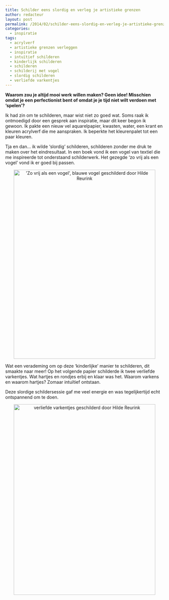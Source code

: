 ```yaml
---
title: Schilder eens slordig en verleg je artistieke grenzen
author: redacteur
layout: post
permalink: /2014/02/schilder-eens-slordig-en-verleg-je-artistieke-grenzen/
categories:
  - inspiratie
tags:
  - acrylverf
  - artistieke grenzen verleggen
  - inspiratie
  - intuïtief schilderen
  - kinderlijk schilderen
  - schilderen
  - schilderij met vogel
  - slordig schilderen
  - verliefde varkentjes
---
```

<p style="text-align: left;">
  <strong>Waarom zou je altijd mooi werk willen maken? Geen idee! Misschien omdat je een perfectionist bent of omdat je je tijd niet wilt verdoen met &#8216;spelen&#8217;?</strong>
</p>

<p style="text-align: left;">
  Ik had zin om te schilderen, maar wist niet zo goed wat. Soms raak ik ontmoedigd door een gesprek aan inspiratie, maar dit keer begon ik gewoon. Ik pakte een nieuw vel aquarelpapier, kwasten, water, een krant en kleuren acrylverf die me aanspraken. Ik beperkte het kleurenpalet tot een paar kleuren.
</p>

<p style="text-align: left;">
  Tja en dan&#8230; ik wilde &#8216;slordig&#8217; schilderen, schilderen zonder me druk te maken over het eindresultaat. In een boek vond ik een vogel van textiel die me inspireerde tot onderstaand schilderwerk. Het gezegde &#8216;zo vrij als een vogel&#8217; vond ik er goed bij passen.
</p>

<p style="text-align: center;">
  <img class="aligncenter size-full wp-image-5704" title="'Zo vrij als een vogel', geschilderd met acrylverf op aquarelpapier" src="/wordpress/wp-content/uploads/2014/02/zo-vrij-als-een-vogel.jpg" alt="'Zo vrij als een vogel', blauwe vogel geschilderd door Hilde Reurink" width="450" height="599" />
</p>

<p style="text-align: left;">
  Wat een verademing om op deze &#8216;kinderlijke&#8217; manier te schilderen, dit smaakte naar meer! Op het volgende papier schilderde ik twee verliefde varkentjes. Wat hartjes en rondjes erbij en klaar was het. Waarom varkens en waarom hartjes? Zomaar intuïtief ontstaan.
</p>

<p style="text-align: left;">
  Deze slordige schildersessie gaf me veel energie en was tegelijkertijd echt ontspannend om te doen.
</p>

<p style="text-align: center;">
  <img class="aligncenter size-full wp-image-5703" title="Deze 2 verliefde varkentjes schilderde ik met acrylverf op aquarelpapier" src="/wordpress/wp-content/uploads/2014/02/verliefde-varkentjes.jpg" alt="verliefde varkentjes geschilderd door Hilde Reurink" width="450" height="604" />
</p>

<p style="text-align: left;">
  <strong> </strong>
</p>
